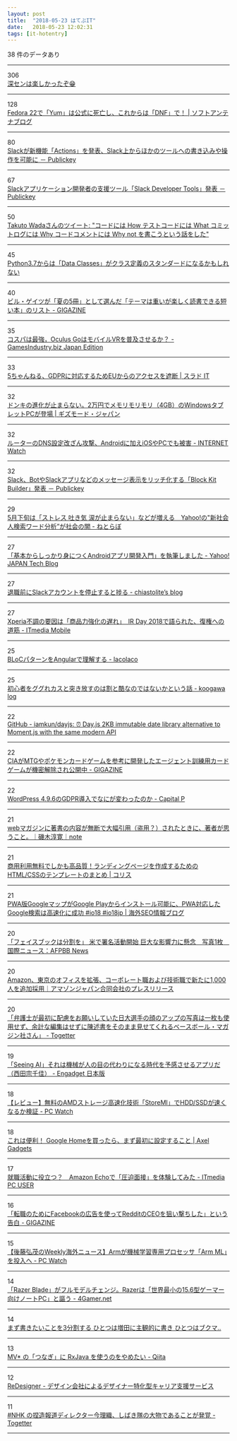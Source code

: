 ```yaml
---
layout: post
title:  "2018-05-23 はてぶIT"
date:   2018-05-23 12:02:31
tags: [it-hotentry]
---
```

38 件のデータあり

<hr><div class="row">
<div class="col-1"><span class="badge badge-pill badge-success h2">306</span></div>
<div class="col-11"><a href='https://anond.hatelabo.jp/20180522233419' target='_blank'>深センは楽しかったぞ😁</a></div>
</div>
<hr>
<div class="row">
<div class="col-1"><span class="badge badge-pill badge-success h2">128</span></div>
<div class="col-11"><a href='https://www.softantenna.com/wp/unix/yum-is-dead/' target='_blank'>Fedora 22で「Yum」は公式に死亡し、これからは「DNF」で！ | ソフトアンテナブログ</a></div>
</div>
<hr>
<div class="row">
<div class="col-1"><span class="badge badge-pill badge-success h2">80</span></div>
<div class="col-11"><a href='https://www.publickey1.jp/blog/18/slackactionsslack.html' target='_blank'>Slackが新機能「Actions」を発表、Slack上からほかのツールへの書き込みや操作を可能に － Publickey</a></div>
</div>
<hr>
<div class="row">
<div class="col-1"><span class="badge badge-pill badge-success h2">67</span></div>
<div class="col-11"><a href='https://www.publickey1.jp/blog/18/slackslack_developer_tools.html' target='_blank'>Slackアプリケーション開発者の支援ツール「Slack Developer Tools」発表 － Publickey</a></div>
</div>
<hr>
<div class="row">
<div class="col-1"><span class="badge badge-pill badge-success h2">50</span></div>
<div class="col-11"><a href='http://twitter.com/t_wada/status/904916106153828352' target='_blank'>Takuto Wadaさんのツイート: "コードには How テストコードには What コミットログには Why コードコメントには Why not を書こうという話をした"</a></div>
</div>
<hr>
<div class="row">
<div class="col-1"><span class="badge badge-pill badge-success h2">45</span></div>
<div class="col-11"><a href='https://qiita.com/tag1216/items/13b032348c893667862a' target='_blank'>Python3.7からは「Data Classes」がクラス定義のスタンダードになるかもしれない</a></div>
</div>
<hr>
<div class="row">
<div class="col-1"><span class="badge badge-pill badge-success h2">40</span></div>
<div class="col-11"><a href='https://gigazine.net/news/20180522-5-books-worth-reading-summer/' target='_blank'>ビル・ゲイツが「夏の5冊」として選んだ「テーマは重いが楽しく読書できる短い本」のリスト - GIGAZINE</a></div>
</div>
<hr>
<div class="row">
<div class="col-1"><span class="badge badge-pill badge-success h2">35</span></div>
<div class="col-11"><a href='http://jp.gamesindustry.biz/article/1805/18051802/' target='_blank'>コスパは最強，Oculus GoはモバイルVRを普及させるか？ - GamesIndustry.biz Japan Edition</a></div>
</div>
<hr>
<div class="row">
<div class="col-1"><span class="badge badge-pill badge-success h2">33</span></div>
<div class="col-11"><a href='https://it.srad.jp/story/18/05/22/0455238/' target='_blank'>5ちゃんねる、GDPRに対応するためEUからのアクセスを遮断 | スラド IT</a></div>
</div>
<hr>
<div class="row">
<div class="col-1"><span class="badge badge-pill badge-success h2">32</span></div>
<div class="col-11"><a href='https://www.gizmodo.jp/2018/05/donki-pc-rm-f106-sr.html' target='_blank'>ドンキの進化が止まらない。2万円でメモリモリモリ（4GB）のWindowsタブレットPCが登場 | ギズモード・ジャパン</a></div>
</div>
<hr>
<div class="row">
<div class="col-1"><span class="badge badge-pill badge-success h2">32</span></div>
<div class="col-11"><a href='https://internet.watch.impress.co.jp/docs/news/1123223.html' target='_blank'>ルーターのDNS設定改ざん攻撃、Androidに加えiOSやPCでも被害 - INTERNET Watch</a></div>
</div>
<hr>
<div class="row">
<div class="col-1"><span class="badge badge-pill badge-success h2">32</span></div>
<div class="col-11"><a href='https://www.publickey1.jp/blog/18/slackbotslackblock_kit_builder.html' target='_blank'>Slack、BotやSlackアプリなどのメッセージ表示をリッチ化する「Block Kit Builder」発表 － Publickey</a></div>
</div>
<hr>
<div class="row">
<div class="col-1"><span class="badge badge-pill badge-success h2">29</span></div>
<div class="col-11"><a href='http://nlab.itmedia.co.jp/nl/articles/1805/22/news072.html' target='_blank'>5月下旬は「ストレス 吐き気 涙が止まらない」などが増える　Yahoo!の"新社会人検索ワード分析”が社会の闇 - ねとらぼ</a></div>
</div>
<hr>
<div class="row">
<div class="col-1"><span class="badge badge-pill badge-success h2">27</span></div>
<div class="col-11"><a href='https://techblog.yahoo.co.jp/android/201805_kuroobi_book/' target='_blank'>「基本からしっかり身につくAndroidアプリ開発入門」を執筆しました - Yahoo! JAPAN Tech Blog</a></div>
</div>
<hr>
<div class="row">
<div class="col-1"><span class="badge badge-pill badge-success h2">27</span></div>
<div class="col-11"><a href='https://chiastolite.hatenablog.com/entry/2018/05/22/163033' target='_blank'>退職前にSlackアカウントを停止すると捗る - chiastolite’s blog</a></div>
</div>
<hr>
<div class="row">
<div class="col-1"><span class="badge badge-pill badge-success h2">27</span></div>
<div class="col-11"><a href='http://www.itmedia.co.jp/mobile/articles/1805/22/news139.html' target='_blank'>Xperia不調の要因は「商品力強化の遅れ」　IR Day 2018で語られた、復権への道筋 - ITmedia Mobile</a></div>
</div>
<hr>
<div class="row">
<div class="col-1"><span class="badge badge-pill badge-success h2">25</span></div>
<div class="col-11"><a href='https://lacolaco.hatenablog.com/entry/2018/05/22/194805' target='_blank'>BLoCパターンをAngularで理解する - lacolaco</a></div>
</div>
<hr>
<div class="row">
<div class="col-1"><span class="badge badge-pill badge-success h2">25</span></div>
<div class="col-11"><a href='http://blog.koogawa.com/entry/2018/05/22/230023' target='_blank'>初心者をググれカスと突き放すのは割と酷なのではないかという話 - koogawa log</a></div>
</div>
<hr>
<div class="row">
<div class="col-1"><span class="badge badge-pill badge-success h2">22</span></div>
<div class="col-11"><a href='https://github.com/iamkun/dayjs' target='_blank'>GitHub - iamkun/dayjs: ⏰ Day.js 2KB immutable date library alternative to Moment.js with the same modern API</a></div>
</div>
<hr>
<div class="row">
<div class="col-1"><span class="badge badge-pill badge-success h2">22</span></div>
<div class="col-11"><a href='https://gigazine.net/news/20180522-cia-card-game-collection-deck/' target='_blank'>CIAがMTGやポケモンカードゲームを参考に開発したエージェント訓練用カードゲームが機密解除され公開中 - GIGAZINE</a></div>
</div>
<hr>
<div class="row">
<div class="col-1"><span class="badge badge-pill badge-success h2">22</span></div>
<div class="col-11"><a href='https://capitalp.jp/2018/05/22/how-wordpress-changed-by-gdpr/' target='_blank'>WordPress 4.9.6のGDPR導入でなにが変わったのか - Capital P</a></div>
</div>
<hr>
<div class="row">
<div class="col-1"><span class="badge badge-pill badge-success h2">21</span></div>
<div class="col-11"><a href='https://note.mu/pennahito/n/n9300f52f5e79' target='_blank'>webマガジンに著書の内容が無断で大幅引用（盗用？）されたときに、著者が思うこと。｜磯木淳寛｜note</a></div>
</div>
<hr>
<div class="row">
<div class="col-1"><span class="badge badge-pill badge-success h2">21</span></div>
<div class="col-11"><a href='https://coliss.com/articles/build-websites/operation/work/responsive-landing-page-templates-papaya.html' target='_blank'>商用利用無料でしかも高品質！ランディングページを作成するためのHTML/CSSのテンプレートのまとめ | コリス</a></div>
</div>
<hr>
<div class="row">
<div class="col-1"><span class="badge badge-pill badge-success h2">21</span></div>
<div class="col-11"><a href='https://www.suzukikenichi.com/blog/google-maps-and-google-search-now-powered-by-pwa/' target='_blank'>PWA版GoogleマップがGoogle Playからインストール可能に、PWA対応したGoogle検索は高速化に成功 #io18 #io18jp | 海外SEO情報ブログ</a></div>
</div>
<hr>
<div class="row">
<div class="col-1"><span class="badge badge-pill badge-success h2">20</span></div>
<div class="col-11"><a href='http://www.afpbb.com/articles/-/3175493' target='_blank'>「フェイスブックは分割を」 米で署名活動開始 巨大な影響力に懸念　写真1枚　国際ニュース：AFPBB News</a></div>
</div>
<hr>
<div class="row">
<div class="col-1"><span class="badge badge-pill badge-success h2">20</span></div>
<div class="col-11"><a href='https://prtimes.jp/main/html/rd/p/000000815.000004612.html' target='_blank'>Amazon、東京のオフィスを拡張、コーポレート職および技術職で新たに1,000人を追加採用｜アマゾンジャパン合同会社のプレスリリース</a></div>
</div>
<hr>
<div class="row">
<div class="col-1"><span class="badge badge-pill badge-success h2">20</span></div>
<div class="col-11"><a href='https://togetter.com/li/1229967' target='_blank'>「弁護士が最初に配慮をお願いしていた日大選手の顔のアップの写真は一枚も使用せず、余計な編集はせずに陳述書をそのまま見せてくれるベースボール・マガジン社さん」 - Togetter</a></div>
</div>
<hr>
<div class="row">
<div class="col-1"><span class="badge badge-pill badge-success h2">19</span></div>
<div class="col-11"><a href='https://japanese.engadget.com/2018/05/22/seeing-ai/' target='_blank'>「Seeing AI」それは機械が人の目の代わりになる時代を予感させるアプリだ（西田宗千佳） - Engadget 日本版</a></div>
</div>
<hr>
<div class="row">
<div class="col-1"><span class="badge badge-pill badge-success h2">18</span></div>
<div class="col-11"><a href='https://pc.watch.impress.co.jp/docs/topic/review/1123034.html' target='_blank'>【レビュー】無料のAMDストレージ高速化技術「StoreMI」でHDD/SSDが速くなるか検証 - PC Watch</a></div>
</div>
<hr>
<div class="row">
<div class="col-1"><span class="badge badge-pill badge-success h2">18</span></div>
<div class="col-11"><a href='https://gadget.axelmedia.info/google-home%E6%9C%80%E5%88%9D%E3%81%AE%E8%A8%AD%E5%AE%9A/' target='_blank'>これは便利！ Google Homeを買ったら、まず最初に設定すること | Axel Gadgets</a></div>
</div>
<hr>
<div class="row">
<div class="col-1"><span class="badge badge-pill badge-success h2">17</span></div>
<div class="col-11"><a href='http://www.itmedia.co.jp/pcuser/articles/1805/22/news103.html' target='_blank'>就職活動に役立つ？　Amazon Echoで「圧迫面接」を体験してみた - ITmedia PC USER</a></div>
</div>
<hr>
<div class="row">
<div class="col-1"><span class="badge badge-pill badge-success h2">16</span></div>
<div class="col-11"><a href='https://gigazine.net/news/20180523-how-targeted-ceo-facebook-ads/' target='_blank'>「転職のためにFacebookの広告を使ってRedditのCEOを狙い撃ちした」という告白 - GIGAZINE</a></div>
</div>
<hr>
<div class="row">
<div class="col-1"><span class="badge badge-pill badge-success h2">15</span></div>
<div class="col-11"><a href='https://pc.watch.impress.co.jp/docs/column/kaigai/1123327.html' target='_blank'>【後藤弘茂のWeekly海外ニュース】Armが機械学習専用プロセッサ「Arm ML」を投入へ - PC Watch</a></div>
</div>
<hr>
<div class="row">
<div class="col-1"><span class="badge badge-pill badge-success h2">14</span></div>
<div class="col-11"><a href='http://www.4gamer.net/games/023/G002318/20180518045/' target='_blank'>「Razer Blade」がフルモデルチェンジ。Razerは「世界最小の15.6型ゲーマー向けノートPC」と謳う - 4Gamer.net</a></div>
</div>
<hr>
<div class="row">
<div class="col-1"><span class="badge badge-pill badge-success h2">14</span></div>
<div class="col-11"><a href='https://anond.hatelabo.jp/20180523011338' target='_blank'>まず書きたいことを3分割する ひとつは増田に主観的に書き ひとつはブクマ..</a></div>
</div>
<hr>
<div class="row">
<div class="col-1"><span class="badge badge-pill badge-success h2">13</span></div>
<div class="col-11"><a href='https://qiita.com/amay077/items/d4629f9d20ba36a1347e' target='_blank'>MV* の「つなぎ」に RxJava を使うのをやめたい - Qiita</a></div>
</div>
<hr>
<div class="row">
<div class="col-1"><span class="badge badge-pill badge-success h2">12</span></div>
<div class="col-11"><a href='https://redesigner.jp/' target='_blank'>ReDesigner - デザイン会社によるデザイナー特化型キャリア支援サービス</a></div>
</div>
<hr>
<div class="row">
<div class="col-1"><span class="badge badge-pill badge-success h2">11</span></div>
<div class="col-11"><a href='https://togetter.com/li/1229958' target='_blank'>#NHK の捏造報道ディレクター今理織、しばき隊の大物であることが発覚 - Togetter</a></div>
</div>
<hr>
